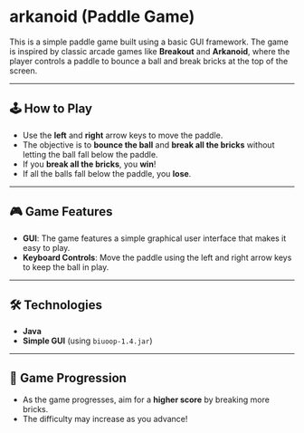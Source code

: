 # arkanoid (Paddle Game)  

This is a simple paddle game built using a basic GUI framework. The game is inspired by classic arcade games like **Breakout** and **Arkanoid**, where the player controls a paddle to bounce a ball and break bricks at the top of the screen.  

---

## 🕹 How to Play  
- Use the **left** and **right** arrow keys to move the paddle.  
- The objective is to **bounce the ball** and **break all the bricks** without letting the ball fall below the paddle.  
- If you **break all the bricks**, you **win**!  
- If all the balls fall below the paddle, you **lose**.  

---

## 🎮 Game Features  
- **GUI**: The game features a simple graphical user interface that makes it easy to play.  
- **Keyboard Controls**: Move the paddle using the left and right arrow keys to keep the ball in play.  

---

## 🛠 Technologies  
- **Java**  
- **Simple GUI** (using `biuoop-1.4.jar`)  

---

## 🎯 Game Progression  
- As the game progresses, aim for a **higher score** by breaking more bricks.  
- The difficulty may increase as you advance!  
